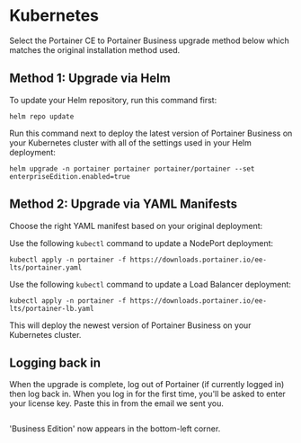 # Kubernetes


Select the Portainer CE to Portainer Business upgrade method below which matches the original installation method used.


## Method 1: Upgrade via Helm

To update your Helm repository, run this command first:

```
helm repo update
```

Run this command next to deploy the latest version of Portainer Business on your Kubernetes cluster with all of the settings used in your Helm deployment:

```
helm upgrade -n portainer portainer portainer/portainer --set enterpriseEdition.enabled=true
```

## Method 2: Upgrade via YAML Manifests

Choose the right YAML manifest based on your original deployment:



Use the following `kubectl` command to update a NodePort deployment:

```
kubectl apply -n portainer -f https://downloads.portainer.io/ee-lts/portainer.yaml
```



Use the following `kubectl` command to update a Load Balancer deployment:

```
kubectl apply -n portainer -f https://downloads.portainer.io/ee-lts/portainer-lb.yaml
```



This will deploy the newest version of Portainer Business on your Kubernetes cluster.

## Logging back in

When the upgrade is complete, log out of Portainer (if currently logged in) then log back in. When you log in for the first time, you'll be asked to enter your license key. Paste this in from the email we sent you.

<figure><img src="../..//assets/2.20-initial-setup-license.png" alt=""><figcaption></figcaption></figure>

'Business Edition' now appears in the bottom-left corner.
